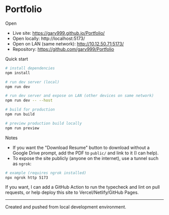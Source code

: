 # Portfolio

Open
- Live site: https://garv999.github.io/Portfolio/
- Open locally: http://localhost:5173/
- Open on LAN (same network): http://10.12.50.71:5173/
- Repository: https://github.com/garv999/Portfolio

Quick start

```bash
# install dependencies
npm install

# run dev server (local)
npm run dev

# run dev server and expose on LAN (other devices on same network)
npm run dev -- --host

# build for production
npm run build

# preview production build locally
npm run preview
```

Notes
- If you want the "Download Resume" button to download without a Google Drive prompt, add the PDF to `public/` and link to it (I can help).
- To expose the site publicly (anyone on the internet), use a tunnel such as `ngrok`:

```bash
# example (requires ngrok installed)
npx ngrok http 5173
```

If you want, I can add a GitHub Action to run the typecheck and lint on pull requests, or help deploy this site to Vercel/Netlify/GitHub Pages.

---
Created and pushed from local development environment.
